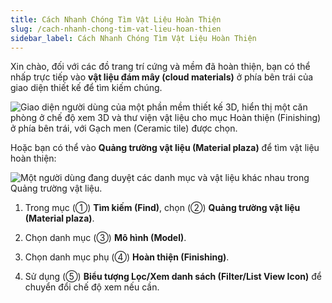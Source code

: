 ```yaml
---
title: Cách Nhanh Chóng Tìm Vật Liệu Hoàn Thiện
slug: /cach-nhanh-chong-tim-vat-lieu-hoan-thien
sidebar_label: Cách Nhanh Chóng Tìm Vật Liệu Hoàn Thiện
---
```


Xin chào, đối với các đồ trang trí cứng và mềm đã hoàn thiện, bạn có thể nhấp trực tiếp vào **vật liệu đám mây (cloud materials)** ở phía bên trái của giao diện thiết kế để tìm kiếm chúng.

![Giao diện người dùng của một phần mềm thiết kế 3D, hiển thị một căn phòng ở chế độ xem 3D và thư viện vật liệu cho mục Hoàn thiện (Finishing) ở phía bên trái, với Gạch men (Ceramic tile) được chọn.](https://storage.googleapis.com/jegavn_kb/images/9c5e6356-6bf2-47b8-8d07-335437c712ea.png)

Hoặc bạn có thể vào **Quảng trường vật liệu (Material plaza)** để tìm vật liệu hoàn thiện:

![Một người dùng đang duyệt các danh mục và vật liệu khác nhau trong Quảng trường vật liệu.](https://storage.googleapis.com/jegavn_kb/images/88011410-f3a5-44d7-9ce1-be9f4be79836.png)

1. Trong mục (①) **Tìm kiếm (Find)**, chọn (②) **Quảng trường vật liệu (Material plaza)**.

2. Chọn danh mục (③) **Mô hình (Model)**.

3. Chọn danh mục phụ (④) **Hoàn thiện (Finishing)**.

4. Sử dụng (⑤) **Biểu tượng Lọc/Xem danh sách (Filter/List View Icon)** để chuyển đổi chế độ xem nếu cần.